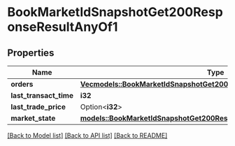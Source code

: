 # BookMarketIdSnapshotGet200ResponseResultAnyOf1

## Properties

Name | Type | Description | Notes
------------ | ------------- | ------------- | -------------
**orders** | [**Vec<models::BookMarketIdSnapshotGet200ResponseResultAnyOf1OrdersInner>**](_book__market_id__snapshot_get_200_response_result_anyOf_1_orders_inner.md) |  | 
**last_transact_time** | **i32** |  | 
**last_trade_price** | Option<**i32**> |  | [optional]
**market_state** | [**models::BookMarketIdSnapshotGet200ResponseResultAnyOfMarketState**](_book__market_id__snapshot_get_200_response_result_anyOf_marketState.md) |  | 

[[Back to Model list]](../README.md#documentation-for-models) [[Back to API list]](../README.md#documentation-for-api-endpoints) [[Back to README]](../README.md)


